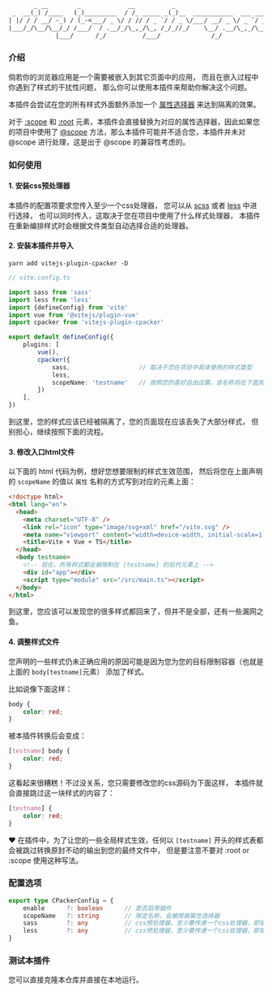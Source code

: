 ```txt
       _ __        _             __          _                            __          
 _  __(_) /____   (_)_________  / /_ _____ _(_)__  ___________  ___ _____/ /_____ ____
| |/ / / __/ -_) / (_-<___/ _ \/ / // / _ `/ / _ \/___/ __/ _ \/ _ `/ __/  '_/ -_) __/
|___/_/\__/\__/_/ /___/  / .__/_/\_,_/\_, /_/_//_/    \__/ .__/\_,_/\__/_/\_\\__/_/   
             |___/      /_/          /___/              /_/                           
```

### 介绍

倘若你的浏览器应用是一个需要被嵌入到其它页面中的应用，
而且在嵌入过程中你遇到了样式的干扰性问题，
那么你可以使用本插件来帮助你解决这个问题。

本插件会尝试在您的所有样式外面额外添加一个
[属性选择器](https://developer.mozilla.org/zh-CN/docs/Web/CSS/CSS_selectors)
来达到隔离的效果。

对于 [:scope](https://developer.mozilla.org/zh-CN/docs/Web/CSS/:scope)
和 [:root](https://developer.mozilla.org/zh-CN/docs/Web/CSS/:root)
元素，本插件会直接替换为对应的属性选择器，因此如果您的项目中使用了
[@scope](https://developer.mozilla.org/en-US/docs/Web/CSS/@scope)
方法，那么本插件可能并不适合您，本插件并未对 @scope 进行处理，这是出于 @scope 的兼容性考虑的。

### 如何使用

#### 1. 安装css预处理器

本插件的配置项要求您传入至少一个css处理器，
您可以从 [scss](https://sass-lang.com/documentation/js-api/functions/compilestring/)
或者 [less](https://lesscss.org/usage/#programmatic-usage) 中进行选择，
也可以同时传入，这取决于您在项目中使用了什么样式处理器，
本插件在重新编排样式时会根据文件类型自动选择合适的处理器。

#### 2. 安装本插件并导入

```shell
yarn add vitejs-plugin-cpacker -D
```

```typescript
// vite.config.ts

import sass from 'sass'
import less from 'less'
import {defineConfig} from 'vite'
import vue from '@vitejs/plugin-vue'
import cpacker from 'vitejs-plugin-cpacker'

export default defineConfig({
    plugins: [
        vue(),
        cpacker({
            sass,                   // 取决于您在项目中具体使用的样式类型
            less,
            scopeName: 'testname'   // 按照您的喜好自由设置，该名称将在下面用到
        })
    ],
})
```

到这里，您的样式应该已经被隔离了，您的页面现在应该丢失了大部分样式，
但别担心，继续按照下面的流程。

#### 3. 修改入口html文件

以下面的 html 代码为例，想好您想要限制的样式生效范围，
然后将您在上面声明的 `scopeName` 的值以 `属性` 名称的方式写到对应的元素上面：

```html
<!doctype html>
<html lang="en">
  <head>
    <meta charset="UTF-8" />
    <link rel="icon" type="image/svg+xml" href="/vite.svg" />
    <meta name="viewport" content="width=device-width, initial-scale=1.0" />
    <title>Vite + Vue + TS</title>
  </head>
  <body testname>
    <!-- 现在，所有样式都会被限制在 [testname] 的后代元素上 -->
    <div id="app"></div>
    <script type="module" src="/src/main.ts"></script>
  </body>
</html>
```

到这里，您应该可以发现您的很多样式都回来了，但并不是全部，还有一些漏网之鱼。

#### 4. 调整样式文件

您声明的一些样式仍未正确应用的原因可能是因为您为您的目标限制容器（也就是上面的 `body[testname]`元素）
添加了样式。

比如说像下面这样：

```css
body {
    color: red;
}
```

被本插件转换后会变成：

```css
[testname] body {
    color: red;
}
```

这看起来很糟糕！不过没关系，您只需要修改您的css源码为下面这样，
本插件就会直接跳过这一块样式的内容了：

```css
[testname] {
    color: red;
}
```

❤ 在插件中，为了让您的一些全局样式生效，任何以 `[testname]`
开头的样式表都会被跳过转换原封不动的输出到您的最终文件中，
但是要注意不要对 :root or :scope 使用这种写法。

### 配置选项

```typescript
export type CPackerConfig = {
    enable      ?: boolean      // 是否启用插件
    scopeName   ?: string       // 限定名称，会被用做属性选择器
    sass        ?: any          // css预处理器，至少要传递一个css处理器，即使您的项目中只用了css
    less        ?: any          // css预处理器，至少要传递一个css处理器，即使您的项目中只用了css
}
```

### 测试本插件

您可以直接克隆本仓库并直接在本地运行。
